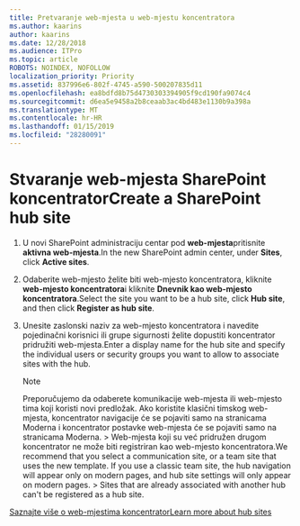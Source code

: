 ```yaml
---
title: Pretvaranje web-mjesta u web-mjestu koncentratora
ms.author: kaarins
author: kaarins
ms.date: 12/28/2018
ms.audience: ITPro
ms.topic: article
ROBOTS: NOINDEX, NOFOLLOW
localization_priority: Priority
ms.assetid: 837996e6-802f-4745-a590-500207835d11
ms.openlocfilehash: ea8bdfd8b75d4730303394905f9cd190fa9074c4
ms.sourcegitcommit: d6ea5e9458a2b8ceaab3ac4bd483e1130b9a398a
ms.translationtype: MT
ms.contentlocale: hr-HR
ms.lasthandoff: 01/15/2019
ms.locfileid: "28280091"
---
```

# <a name="create-a-sharepoint-hub-site"></a><span data-ttu-id="77f80-102">Stvaranje web-mjesta SharePoint koncentrator</span><span class="sxs-lookup"><span data-stu-id="77f80-102">Create a SharePoint hub site</span></span>

1. <span data-ttu-id="77f80-103">U novi SharePoint administraciju centar pod **web-mjesta**pritisnite **aktivna web-mjesta**.</span><span class="sxs-lookup"><span data-stu-id="77f80-103">In the new SharePoint admin center, under **Sites**, click **Active sites**.</span></span> 
    
2. <span data-ttu-id="77f80-104">Odaberite web-mjesto želite biti web-mjesto koncentratora, kliknite **web-mjesto koncentratora**i kliknite **Dnevnik kao web-mjesto koncentratora**.</span><span class="sxs-lookup"><span data-stu-id="77f80-104">Select the site you want to be a hub site, click **Hub site**, and then click **Register as hub site**.</span></span> 
    
3. <span data-ttu-id="77f80-105">Unesite zaslonski naziv za web-mjesto koncentratora i navedite pojedinačni korisnici ili grupe sigurnosti želite dopustiti koncentrator pridružiti web-mjesta.</span><span class="sxs-lookup"><span data-stu-id="77f80-105">Enter a display name for the hub site and specify the individual users or security groups you want to allow to associate sites with the hub.</span></span>
    
    > [!NOTE]
    >  <span data-ttu-id="77f80-p101">Preporučujemo da odaberete komunikacije web-mjesta ili web-mjesto tima koji koristi novi predložak. Ako koristite klasični timskog web-mjesta, koncentrator navigacije će se pojaviti samo na stranicama Moderna i koncentrator postavke web-mjesta će se pojaviti samo na stranicama Moderna. > Web-mjesta koji su već pridružen drugom koncentrator ne može biti registriran kao web-mjesto koncentratora.</span><span class="sxs-lookup"><span data-stu-id="77f80-p101">We recommend that you select a communication site, or a team site that uses the new template. If you use a classic team site, the hub navigation will appear only on modern pages, and hub site settings will only appear on modern pages. >  Sites that are already associated with another hub can't be registered as a hub site.</span></span> 
  
[<span data-ttu-id="77f80-109">Saznajte više o web-mjestima koncentrator</span><span class="sxs-lookup"><span data-stu-id="77f80-109">Learn more about hub sites</span></span>](https://go.microsoft.com/fwlink/?linkid=869149)
  

